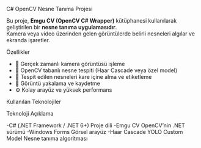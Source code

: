 C# OpenCV Nesne Tanıma Projesi

Bu proje, **Emgu CV (OpenCV C# Wrapper)** kütüphanesi kullanılarak geliştirilen bir **nesne tanıma uygulamasıdır**.  
Kamera veya video üzerinden gelen görüntülerde belirli nesneleri algılar ve ekranda işaretler.  


 Özellikler

- 📸 Gerçek zamanlı kamera görüntüsü işleme  
- 🧠 OpenCV tabanlı nesne tespiti (Haar Cascade veya özel model)  
- 🔲 Tespit edilen nesneleri kare içine alma ve etiketleme
- 💾 Görüntü yakalama ve kaydetme  
- ⚙️ Kolay arayüz ve yüksek performans  



Kullanılan Teknolojiler

 Teknoloji  Açıklama 

 -C# (.NET Framework / .NET 6+)  Proje dili 
 -Emgu CV  OpenCV’nin .NET sürümü 
 -Windows Forms  Görsel arayüz 
 -Haar Cascade  YOLO  Custom Model  Nesne tanıma algoritması 




